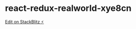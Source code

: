 # react-redux-realworld-xye8cn

[Edit on StackBlitz ⚡️](https://stackblitz.com/edit/react-redux-realworld-xye8cn)